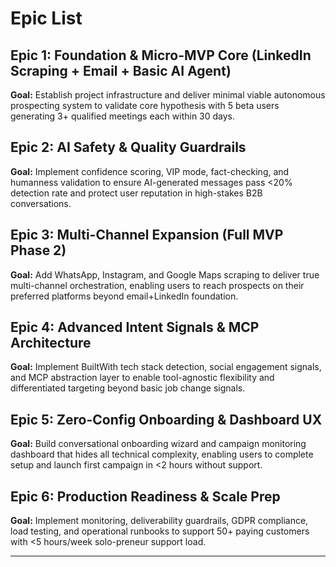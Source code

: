 # Epic List

## Epic 1: Foundation & Micro-MVP Core (LinkedIn Scraping + Email + Basic AI Agent)
**Goal:** Establish project infrastructure and deliver minimal viable autonomous prospecting system to validate core hypothesis with 5 beta users generating 3+ qualified meetings each within 30 days.

## Epic 2: AI Safety & Quality Guardrails
**Goal:** Implement confidence scoring, VIP mode, fact-checking, and humanness validation to ensure AI-generated messages pass <20% detection rate and protect user reputation in high-stakes B2B conversations.

## Epic 3: Multi-Channel Expansion (Full MVP Phase 2)
**Goal:** Add WhatsApp, Instagram, and Google Maps scraping to deliver true multi-channel orchestration, enabling users to reach prospects on their preferred platforms beyond email+LinkedIn foundation.

## Epic 4: Advanced Intent Signals & MCP Architecture
**Goal:** Implement BuiltWith tech stack detection, social engagement signals, and MCP abstraction layer to enable tool-agnostic flexibility and differentiated targeting beyond basic job change signals.

## Epic 5: Zero-Config Onboarding & Dashboard UX
**Goal:** Build conversational onboarding wizard and campaign monitoring dashboard that hides all technical complexity, enabling users to complete setup and launch first campaign in <2 hours without support.

## Epic 6: Production Readiness & Scale Prep
**Goal:** Implement monitoring, deliverability guardrails, GDPR compliance, load testing, and operational runbooks to support 50+ paying customers with <5 hours/week solo-preneur support load.

---
